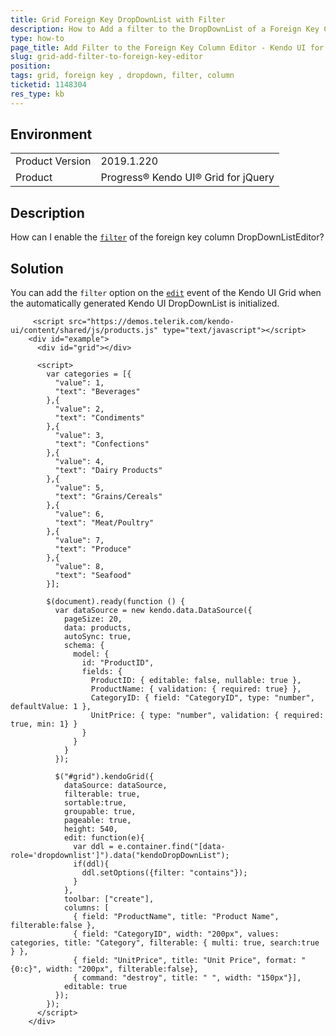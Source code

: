 ```yaml
---
title: Grid Foreign Key DropDownList with Filter
description: How to Add a filter to the DropDownList of a Foreign Key Column in the Grid
type: how-to
page_title: Add Filter to the Foreign Key Column Editor - Kendo UI for jQuery Data Grid
slug: grid-add-filter-to-foreign-key-editor
position:
tags: grid, foreign key , dropdown, filter, column
ticketid: 1148304
res_type: kb
---
```


## Environment

<table>
	<tr>
		<td>Product Version</td>
		<td>2019.1.220</td>
	</tr>
	<tr>
		<td>Product</td>
		<td>Progress® Kendo UI® Grid for jQuery</td>
	</tr>
</table>

## Description

How can I enable the [`filter`](/api/javascript/ui/dropdownlist/configuration/filter) of the foreign key column DropDownListEditor?

## Solution

You can add the `filter` option on the [`edit`](/api/javascript/ui/grid/events/edit) event of the Kendo UI Grid when the automatically generated Kendo UI DropDownList is initialized.

```dojo
	 <script src="https://demos.telerik.com/kendo-ui/content/shared/js/products.js" type="text/javascript"></script>
    <div id="example">
      <div id="grid"></div>

      <script>
        var categories = [{
          "value": 1,
          "text": "Beverages"
        },{
          "value": 2,
          "text": "Condiments"
        },{
          "value": 3,
          "text": "Confections"
        },{
          "value": 4,
          "text": "Dairy Products"
        },{
          "value": 5,
          "text": "Grains/Cereals"
        },{
          "value": 6,
          "text": "Meat/Poultry"
        },{
          "value": 7,
          "text": "Produce"
        },{
          "value": 8,
          "text": "Seafood"
        }];

        $(document).ready(function () {
          var dataSource = new kendo.data.DataSource({
            pageSize: 20,
            data: products,
            autoSync: true,
            schema: {
              model: {
                id: "ProductID",
                fields: {
                  ProductID: { editable: false, nullable: true },
                  ProductName: { validation: { required: true} },
                  CategoryID: { field: "CategoryID", type: "number", defaultValue: 1 },
                  UnitPrice: { type: "number", validation: { required: true, min: 1} }
                }
              }
            }
          });

          $("#grid").kendoGrid({
            dataSource: dataSource,
            filterable: true,
            sortable:true,
            groupable: true,
            pageable: true,
            height: 540,
            edit: function(e){
              var ddl = e.container.find("[data-role='dropdownlist']").data("kendoDropDownList");
              if(ddl){
                ddl.setOptions({filter: "contains"});
              }
            },
            toolbar: ["create"],
            columns: [
              { field: "ProductName", title: "Product Name", filterable:false },
              { field: "CategoryID", width: "200px", values: categories, title: "Category", filterable: { multi: true, search:true } },
              { field: "UnitPrice", title: "Unit Price", format: "{0:c}", width: "200px", filterable:false},
              { command: "destroy", title: " ", width: "150px"}],
            editable: true
          });
        });
      </script>
    </div>
```
